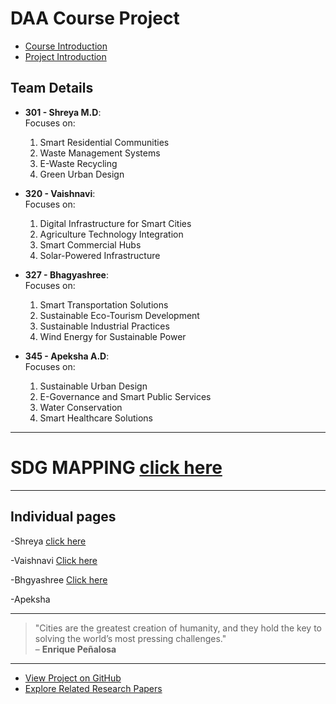 # **DAA Course Project**
- [Course Introduction](./Course_Intro.md)
- [Project Introduction](./project_I.md)
## **Team Details**

- **301 - Shreya M.D**:  
  Focuses on:
  1. Smart Residential Communities  
  2. Waste Management Systems  
  3. E-Waste Recycling  
  4. Green Urban Design  

- **320 - Vaishnavi**:  
  Focuses on:
  1. Digital Infrastructure for Smart Cities  
  2. Agriculture Technology Integration  
  3. Smart Commercial Hubs  
  4. Solar-Powered Infrastructure  

- **327 - Bhagyashree**:  
  Focuses on:
  1. Smart Transportation Solutions  
  2. Sustainable Eco-Tourism Development  
  3. Sustainable Industrial Practices  
  4. Wind Energy for Sustainable Power  

- **345 - Apeksha A.D**:  
  Focuses on:
  1. Sustainable Urban Design  
  2. E-Governance and Smart Public Services  
  3. Water Conservation  
  4. Smart Healthcare Solutions  

---


# SDG MAPPING [click here](https://01fe23bcs144.github.io/SDG-mapping-for-Business-cases/)<be>

---

## **Individual pages**
-Shreya [click here](https://shreya-301.github.io/SMART-CITY-/)<br>


-Vaishnavi [Click here](https://vaishnavikshatri.github.io/DAA--PROJECT-/)<br>


-Bhgyashree [Click here](https://01fe23bcs144.github.io/DAA-project/)<br>



-Apeksha


---



> "Cities are the greatest creation of humanity, and they hold the key to solving the world’s most pressing challenges."  
> – **Enrique Peñalosa**

---


- [View Project on GitHub](https://github.com/your-repo-link)
- [Explore Related Research Papers](https://example.com/research-paper)
